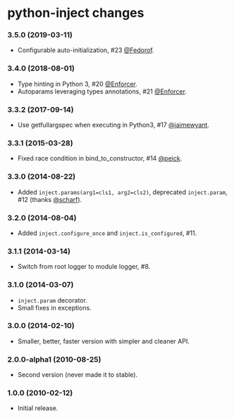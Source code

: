 python-inject changes
=====================

### 3.5.0 (2019-03-11)
- Configurable auto-initialization, #23
  [@Fedorof](https://github.com/Fedorof).

### 3.4.0 (2018-08-01)
- Type hinting in Python 3, #20
  [@Enforcer](https://github.com/Enforcer).
- Autoparams leveraging types annotations, #21
  [@Enforcer](https://github.com/Enforcer).

### 3.3.2 (2017-09-14)
- Use getfullargspec when executing in Python3, #17
  [@jaimewyant](https://github.com/jaimewyant).

### 3.3.1 (2015-03-28)
- Fixed race condition in bind_to_constructor, #14
  [@peick](https://github.com/peick).

### 3.3.0 (2014-08-22)
- Added `inject.params(arg1=cls1, arg2=cls2)`, deprecated `inject.param`, #12
  (thanks [@scharf](https://github.com/scharf)).

### 3.2.0 (2014-08-04)
- Added `inject.configure_once` and `inject.is_configured`, #11. 

### 3.1.1 (2014-03-14)
- Switch from root logger to module logger, #8.

### 3.1.0 (2014-03-07)
- `inject.param` decorator.
- Small fixes in exceptions.

### 3.0.0 (2014-02-10)
- Smaller, better, faster version with simpler and cleaner API.
 
### 2.0.0-alpha1 (2010-08-25)
- Second version (never made it to stable).

### 1.0.0 (2010-02-12)
- Initial release.
